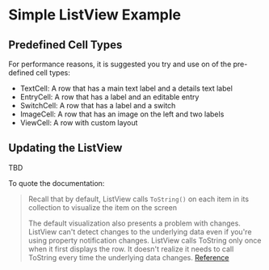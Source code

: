 # Simple ListView Example


## Predefined Cell Types
For performance reasons, it is suggested you try and use on of the pre-defined cell types:

* TextCell: A row that has a main text label and a details text label
* EntryCell: A row that has a label and an editable entry
* SwitchCell: A row that has a label and a switch
* ImageCell: A row that has an image on the left and two labels
* ViewCell: A row with custom layout 

## Updating the ListView

TBD

To quote the documentation:
> Recall that by default, ListView calls `ToString()` on each item in its collection to visualize the item on the screen
>
>The default visualization also presents a problem with changes. ListView can't detect changes to the underlying data even if you're using property notification changes. ListView calls ToString only once when it first displays the row. It doesn't realize it needs to call ToString every time the underlying data changes.
>[Reference](https://docs.microsoft.com/en-us/learn/modules/display-collections-in-xamarin-forms-apps-with-listview/5-customize-listview-rows)
